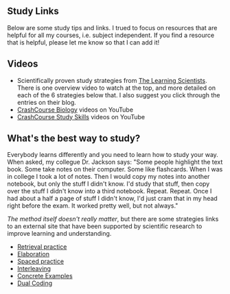 Study Links
-----------

Below are some study tips and links. I trued to focus on resources that are helpful for all my courses, i.e.  subject independent. If you find a resource that is helpful, please let me know so that I can add it!

Videos
------

*   Scientifically proven study strategies from [The Learning Scientists](http://www.learningscientists.org/videos). There is one overview video to watch at the top, and more detailed on each of the 6 strategies below that. I also suggest you click through the entries on their blog.
*   [CrashCourse Biology](https://www.youtube.com/playlist?list=PL3EED4C1D684D3ADF) videos on YouTube
*   [CrashCourse Study Skills](https://www.youtube.com/playlist?list=PL8dPuuaLjXtNcAJRf3bE1IJU6nMfHj86W) videos on YouTube

What's the best way to study?
-----------------------------

Everybody learns differently and you need to learn how to study your way. When asked, my collegue Dr. Jackson says: "Some people highlight the text book. Some take notes on their computer. Some like flashcards. When I was in college I took a lot of notes. Then I would copy my notes into another notebook, but only the stuff I didn't know. I'd study that stuff, then copy over the stuff I didn't know into a third notebook. Repeat. Repeat. Once I had about a half a page of stuff I didn't know, I'd just cram that in my head right before the exam. It worked pretty well, but not always."

_The method itself doesn't really matter_, but there are some strategies links to an external site that have been supported by scientific research to improve learning and understanding.

*   [Retrieval practice](http://www.learningscientists.org/blog/2016/6/23-1)
*   [Elaboration](http://www.learningscientists.org/blog/2016/7/7-1)
*   [Spaced practice](http://www.learningscientists.org/blog/2016/7/21-1)
*   [Interleaving](http://www.learningscientists.org/blog/2016/8/11-1)
*   [Concrete Examples](http://www.learningscientists.org/blog/2016/8/25-1)
*   [Dual Coding](http://www.learningscientists.org/blog/2016/9/1-1)